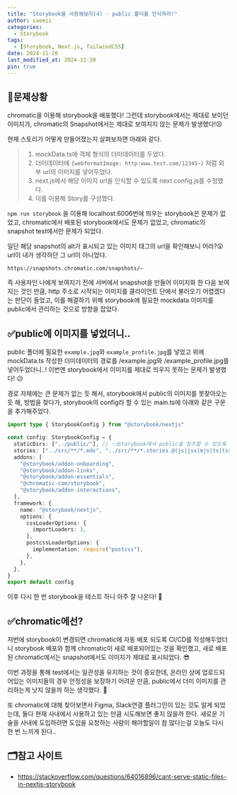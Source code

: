 ```yaml
---
title: "Storybook을 사용해보자(4) - public 폴더를 인식하라!"
author: saemii
categories:
  - Storybook
tags:
  - [Storybook, Next.js, TailwindCSS]
date: 2024-11-20
last_modified_at: 2024-11-20
pin: true
---
```


## 📌문제상황

chromatic을 이용해 storybook을 배포했다! 그런데 storybook에서는 제대로 보이던 이미지가, chromatic의 Snapshot에서는 제대로 보여지지 않는 문제가 발생했다!😣

현재 스토리가 어떻게 만들어졌는지 살펴보자면 아래와 같다.

> 1. mockData.ts에 객체 형식의 더미데이터를 두었다.
> 2. 더미데이터에 `{webformatImage: http:www.test.com/12345~}` 처럼 외부 url의 이미지를 넣어두었다.
> 3. next.js에서 해당 이미지 url을 인식할 수 있도록 next.config.js를 수정했다.
> 4. 이를 이용해 Story를 구성했다.

`npm run storybook` 을 이용해 localhost:6006번에 띄우는 storybook은 문제가 없었고, chromatic에서 배포된 storybook에서도 문제가 없었고, chromatic의 snapshot test에서만 문제가 되었다.

일단 해당 snapshot의 alt가 표시되고 있는 이미지 태그의 url을 확인해보니 어라?😲 url이 내가 생각하던 그 url이 아니었다.

```
https://snapshots.chromatic.com/snapshots/~
```

즉 사용자인 나에게 보여지기 전에 서버에서 snapshot을 만들어 이미지화 한 다음 보여지는 것인 만큼, http 주소로 시작되는 이미지를 클라이언트 단에서 불러오기 어렵겠다는 판단이 들었고, 이를 해결하기 위해 storybook에 필요한 mockdata 이미지를 public에서 관리하는 것으로 방향을 잡았다.

## ✅public에 이미지를 넣었더니..

public 폴더에 필요한 `example.jpg`와 `example_profile.jpg`를 넣었고 위에 mockData.ts 작성한 더미데이터의 경로를 /example.jpg와 /example_profile.jpg를 넣어두었더니..! 이번엔 storybook에서 이미지를 제대로 띄우지 못하는 문제가 발생했다! 😥

경로 자체에는 큰 문제가 없는 듯 해서, storybook에서 public의 이미지를 못찾아오는 듯 해, 방법을 찾다가, storybook의 config라 할 수 있는 main.ts에 아래와 같은 구문을 추가해주었다.

```typescript
import type { StorybookConfig } from "@storybook/nextjs"

const config: StorybookConfig = {
  staticDirs: ["../public/"], // 👈Storybook에서 public을 참조할 수 있도록 한다.
  stories: ["../src/**/*.mdx", "../src/**/*.stories.@(js|jsx|mjs|ts|tsx)"],
  addons: [
    "@storybook/addon-onboarding",
    "@storybook/addon-links",
    "@storybook/addon-essentials",
    "@chromatic-com/storybook",
    "@storybook/addon-interactions",
  ],
  framework: {
    name: "@storybook/nextjs",
    options: {
      cssLoaderOptions: {
        importLoaders: 1,
      },
      postcssLoaderOptions: {
        implementation: require("postcss"),
      },
    },
  },
}
export default config
```

이후 다시 한 번 storybook을 테스트 하니 아주 잘 나온다! 🤗

## ✅chromatic에선?

저번에 storybook이 변경되면 chromatic에 자동 배포 되도록 CI/CD를 작성해두었더니 storybook 배포와 함께 chromatic이 새로 배포되어있는 것을 확인했고, 새로 배포된 chromatic에서는 snapshot에서도 이미지가 제대로 표시되었다. 😎

이번 과정을 통해 test에서는 일관성을 유지하는 것이 중요한데, 온라인 상에 업로드되어있는 이미지들의 경우 안정성을 보장하기 어려운 만큼, public에서 더미 이미지를 관리하는게 낫지 않을까 하는 생각했다. 🤔

또 chromatic에 대해 찾아보면서 Figma, Slack연결 플러그인이 있는 것도 알게 되었는데, 둘다 현재 사내에서 사용하고 있는 만큼 시도해보면 좋지 않을까 한다.
새로운 기술을 사내에 도입하려면 도입을 요청하는 사람이 해야할일이 참 많다는걸 오늘도 다시 한 번 느끼게 된다..

## 🗂️참고 사이트

- <https://stackoverflow.com/questions/64016896/cant-serve-static-files-in-nextjs-storybook>
